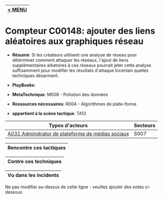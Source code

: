 |[< MENU](../README.md)|
|---|
# Compteur C00148: ajouter des liens aléatoires aux graphiques réseau

* **Résumé**: Si les créateurs utilisent une analyse de réseau pour déterminer comment attaquer les réseaux, l'ajout de liens supplémentaires aléatoires à ces réseaux pourrait jeter cette analyse suffisamment pour modifier les résultats d'attaque.Incertain quelles techniques désarment.

* **PlayBooks**:

* **MetaTechnique**: M008 - Pollution des données

* **Ressources nécessaires:** R004 - Algorithmes de plate-forme

* **appartient à la scène tactique**: TA12


|Types d'acteurs |Secteurs |
|----------- |------- |
|[A031 Adminstrator de plateforme de médias sociaux](../../generated_pages/actortypes/A031.md) |S007 |



|Rencontre ces tactiques |
|---------------------- |



|Contre ces techniques |
|------------------------- |



|Vu dans les incidents |
|----------------- |


Ne pas modifier au-dessus de cette ligne - veuillez ajouter des notes ci-dessous
